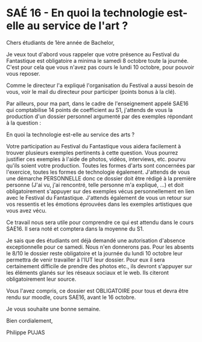 # SAÉ 16 - En quoi la technologie est-elle au service de l'art ?

Chers étudiants de 1ère année de Bachelor,

Je veux tout d'abord vous rappeler que votre présence au Festival du Fantastique est obligatoire a minima le samedi 8 octobre toute la journée. C'est pour cela que vous n'avez pas cours le lundi 10 octobre, pour pouvoir vous reposer.

Comme le directeur l'a expliqué l'organisation du Festival a aussi besoin de vous, voir le mail du directeur pour participer (points bonus à la clé).

Par ailleurs, pour ma part, dans le cadre de l'enseignement appelé SAE16 qui comptabilise 14 points de coefficient au S1, j'attends de vous la production d'un dossier personnel argumenté par des exemples répondant à la question :

En quoi la technologie est-elle au service des arts ?

Votre participation au Festival du Fantastique vous aidera facilement à trouver plusieurs exemples pertinents à cette question. Vous pourrez justifier ces exemples à l'aide de photos, vidéos, interviews, etc. pourvu qu'ils soient votre production. Toutes les formes d'arts sont concernées par l'exercice, toutes les formes de technologie également. J'attends de vous une démarche PERSONNELLE donc ce dossier doit être rédigé à la première personne (J'ai vu, j'ai rencontré, telle personne m'a expliqué, ...) et doit obligatoirement s'appuyer sur des exemples vécus personnellement en lien avec le Festival du Fantastique. J'attends également de vous un retour sur vos ressentis et les émotions éprouvées dans les exemples artistiques que vous avez vécu.

Ce travail nous sera utile pour comprendre ce qui est attendu dans le cours SAE16. Il sera noté et comptera dans la moyenne du S1.

Je sais que des étudiants ont déjà demandé une autorisation d'absence exceptionnelle pour ce samedi. Nous n'en donnerons pas. Pour les absents le 8/10 le dossier reste obligatoire et la journée du lundi 10 octobre leur permettra de venir travailler à l'IUT leur dossier. Pour eux il sera certainement difficile de prendre des photos etc., ils devront s'appuyer sur les éléments glanés sur les réseaux sociaux et le web. Ils citeront obligatoirement leur source.

Vous l'avez compris, ce dossier est OBLIGATOIRE pour tous et devra être rendu sur moodle, cours SAE16, avant le 16 octobre.

Je vous souhaite une bonne semaine.

Bien cordialement,

Philippe PUJAS
